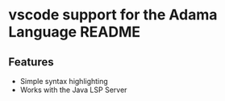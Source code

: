 # vscode support for the Adama Language README

## Features

* Simple syntax highlighting
* Works with the Java LSP Server

